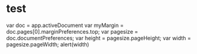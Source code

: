 # test
var doc = app.activeDocument
var myMargin = doc.pages[0].marginPreferences.top; 
var pagesize = doc.documentPreferences; 
var height = pagesize.pageHeight; 
var width = pagesize.pageWidth;
alert(width)
